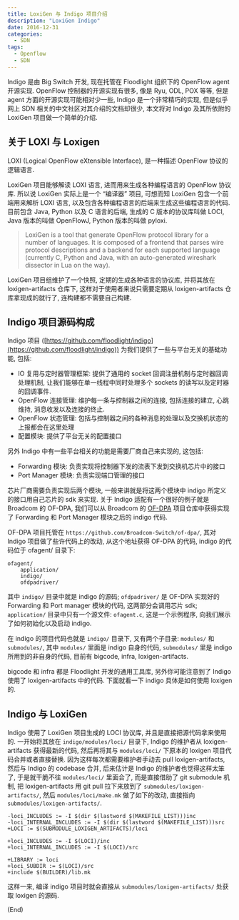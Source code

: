 ```yaml
---
title: LoxiGen 与 Indigo 项目介绍
description: "LoxiGen Indigo"
date: 2016-12-31
categories:
  - SDN
tags:
  - Openflow
  - SDN
---
```


Indigo 是由 Big Switch 开发, 现在托管在 Floodlight 组织下的 OpenFlow agent 开源实现. OpenFlow 控制器的开源实现有很多, 像是 Ryu, ODL, POX 等等, 但是 agent 方面的开源实现可能相对少一些, Indigo 是一个非常精巧的实现, 但是似乎网上 SDN 相关的中文社区对其介绍的文档却很少, 本文将对 Indigo 及其所依附的 LoxiGen 项目做一个简单的介绍.

## 关于 LOXI 与 Loxigen

LOXI (Logical OpenFlow eXtensible Interface), 是一种描述 OpenFlow 协议的逻辑语言.

LoxiGen 项目能够解读 LOXI 语言, 进而用来生成各种编程语言的 OpenFlow 协议库. 所以说 LoxiGen 实际上是一个 “编译器” 项目, 可想而知 LoxiGen 包含一个前端用来解析 LOXI 语言, 以及包含各种编程语言的后端来生成这些编程语言的代码. 目前包含 Java, Python 以及 C 语言的后端, 生成的 C 版本的协议库叫做 LOCI, Java 版本的叫做 OpenFlowJ, Python 版本的叫做 pyloxi.

> LoxiGen is a tool that generate OpenFlow protocol library for a number of languages. It is composed of a frontend that parses wire protocol descriptions and a backend for each supported language (currently C, Python and Java, with an auto-generated wireshark dissector in Lua on the way).

LoxiGen 项目组维护了一个快照, 定期的生成各种语言的协议库, 并将其放在 loxigen-artifacts 仓库下, 这样对于使用者来说只需要定期从 loxigen-artifacts 仓库拿现成的就行了, 连构建都不需要自己构建.

## Indigo 项目源码构成

Indigo 项目 ([https://github.com/floodlight/indigo](https://github.com/floodlight/indigo)) 为我们提供了一些与平台无关的基础功能, 包括:

* IO 复用与定时器管理框架: 提供了通用的 socket 回调注册机制与定时器回调处理机制, 让我们能够在单一线程中同时处理多个 sockets 的读写以及定时器的回调事件.
* OpenFlow 连接管理: 维护每一条与控制器之间的连接, 包括连接的建立, 心跳维持, 消息收发以及连接的终止.
* OpenFlow 状态管理: 包括与控制器之间的各种消息的处理以及交换机状态的上报都会在这里处理
* 配置模块: 提供了平台无关的配置接口

另外 Indigo 中有一些平台相关的功能是需要厂商自己来实现的, 这包括:

* Forwarding 模块: 负责实现将控制器下发的流表下发到交换机芯片中的接口
* Port Manager 模块: 负责实现端口管理的接口

芯片厂商需要负责实现后两个模块, 一般来讲就是将这两个模块中 indigo 所定义的接口用自己芯片的 sdk 来实现. 关于 Indigo 适配有一个很好的例子就是 Broadcom 的 OF-DPA, 我们可以从 Broadcom 的 [OF-DPA](https://github.com/Broadcom-Switch/of-dpa/) 项目仓库中获得实现了 Forwarding 和 Port Manager 模块之后的 indigo 代码.

OF-DPA 项目托管在 `https://github.com/Broadcom-Switch/of-dpa/`, 其对 Indigo 项目做了些许代码上的改动, 从这个地址获得 OF-DPA 的代码, indigo 的代码位于 ofagent/ 目录下:

    ofagent/
	    application/
	    indigo/
	    ofdpadriver/

其中 `indigo/` 目录中就是 indigo 的源码; `ofdpadriver/` 是 OF-DPA 实现好的 Forwarding 和 Port manager 模块的代码, 这两部分会调用芯片 sdk; `application/` 目录中只有一个源文件: `ofagent.c`, 这是一个示例程序, 向我们展示了如何初始化以及启动 indigo.

在 indigo 的项目代码也就是 `indigo/` 目录下, 又有两个子目录: `modules/` 和 `submodules/`, 其中 `modules/` 里面是 indigo 自身的代码, `submodules/` 里是 indigo 所用到的非自身的代码, 目前有 bigcode, infra, loxigen-artifacts.

bigcode 和 infra 都是 Floodlight 开发的通用工具库, 另外你可能注意到了 Indigo 使用了 loxigen-artifacts 中的代码. 下面就看一下 indigo 具体是如何使用 loxigen 的.

## Indigo 与 LoxiGen

Indigo 使用了 LoxiGen 项目生成的 LOCI 协议库, 并且是直接把源代码拿来使用的. 一开始将其放在 `indigo/modules/loci/` 目录下, Indigo 的维护者从 loxigen-artifacts 获得最新的代码, 然后再将其与 `modules/loci/` 下原本的 loxigen 项目代码合并或者直接替换. 因为这样每次都需要维护者手动去 pull loxigen-artifacts, 然后与 Indigo 的 codebase 合并, 后来估计是 Indigo 的维护者也觉得这样太笨了, 于是就干脆不往 `modules/loci/` 里面合了, 而是直接借助了 git submodule 机制, 把 loxigen-artifacts 用 git pull 拉下来放到了 `submodules/loxigen-artifacts/`, 然后 `modules/loci/make.mk` 做了如下的改动, 直接指向 `submodules/loxigen-artifacts/`.

    -loci_INCLUDES := -I $(dir $(lastword $(MAKEFILE_LIST)))inc
    -loci_INTERNAL_INCLUDES := -I $(dir $(lastword $(MAKEFILE_LIST)))src
    +LOCI := $(SUBMODULE_LOXIGEN_ARTIFACTS)/loci

    +loci_INCLUDES := -I $(LOCI)/inc
    +loci_INTERNAL_INCLUDES := -I $(LOCI)/src

    +LIBRARY := loci
    +loci_SUBDIR := $(LOCI)/src
    +include $(BUILDER)/lib.mk

这样一来, 编译 indigo 项目时就会直接从 `submodules/loxigen-artifacts/` 处获取 loxigen 的源码.

(End)

